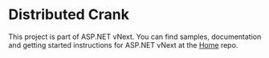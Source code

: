 # Distributed Crank

This project is part of ASP.NET vNext. You can find samples, documentation and getting started instructions for ASP.NET vNext at the [Home](https://github.com/aspnet/home) repo.
